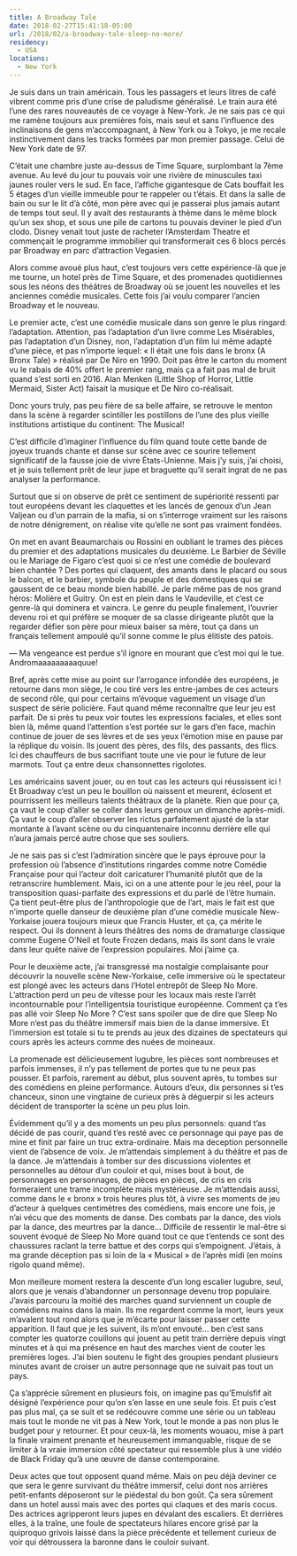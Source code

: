 ```yaml
---
title: A Broadway Tale
date: 2018-02-27T15:41:18-05:00
url: /2018/02/a-broadway-tale-sleep-no-more/
residency:
  - USA
locations:
  - New York
---
```


Je suis dans un train américain. Tous les passagers et leurs litres de café vibrent comme pris d’une crise de paludisme généralisé.
Le train aura été l’une des rares nouveautés de ce voyage à New-York. Je ne sais pas ce qui me ramène toujours aux premières fois, mais seul et sans l’influence des inclinaisons de gens m’accompagnant, à New York ou à Tokyo, je me recale instinctivement dans les tracks formées par mon premier passage. Celui de New York date de 97.

C’était une chambre juste au-dessus de Time Square, surplombant la 7ème avenue. Au levé du jour tu pouvais voir une rivière de minuscules taxi jaunes rouler vers le sud. En face, l’affiche gigantesque de Cats bouffait les 5 étages d’un vieille immeuble pour te rappeler ou t’étais. Et dans la salle de bain ou sur le lit d’à côté, mon père avec qui je passerai plus jamais autant de temps tout seul.
Il y avait des restaurants à thème dans le même block qu’un sex shop, et sous une pile de cartons tu pouvais deviner le pied d’un clodo. Disney venait tout juste de racheter l’Amsterdam Theatre et commençait le programme immobilier qui transformerait ces 6 blocs percés par Broadway en parc d’attraction Vegasien.

Alors comme avoué plus haut, c’est toujours vers cette expérience-là que je me tourne, un hotel près de Time Square, et des promenades quotidiennes sous les néons des théâtres de Broadway où se jouent les nouvelles et les anciennes comédie musicales. Cette fois j’ai voulu comparer l’ancien Broadway et le nouveau.

Le premier acte, c’est une comédie musicale dans son genre le plus ringard: l’adaptation. Attention, pas l’adaptation d’un livre comme Les Misérables, pas l’adaptation d’un Disney, non, l’adaptation d’un film lui même adapté d’une pièce, et pas n’importe lequel: « Il était une fois dans le bronx (A Bronx Tale) » réalisé par De Niro en 1990.
Doit pas être le carton du moment vu le rabais de 40% offert le premier rang, mais ça a fait pas mal de bruit quand s’est sorti en 2016. Alan Menken (Little Shop of Horror, Little Mermaid, Sister Act) faisait la musique et De Niro co-réalisait.

Donc yours truly, pas peu fière de sa belle affaire, se retrouve le menton dans la scène à regarder scintiller les postillons de l’une des plus vieille institutions artistique du continent: The Musical!

C’est difficile d’imaginer l’influence du film quand toute cette bande de joyeux truands chante et danse sur scène avec ce sourire tellement significatif de la fausse joie de vivre États-Unienne. Mais j’y suis, j’ai choisi, et je suis tellement prêt de leur jupe et braguette qu’il serait ingrat de ne pas analyser la performance.

Surtout que si on observe de prêt ce sentiment de supériorité ressenti par tout européens devant les claquettes et les lancés de genoux d’un Jean Valjean ou d’un parrain de la mafia, si on s’interroge vraiment sur les raisons de notre dénigrement, on réalise vite qu’elle ne sont pas vraiment fondées.

On met en avant Beaumarchais ou Rossini en oubliant le trames des pièces du premier et des adaptations musicales du deuxième. Le Barbier de Séville ou le Mariage de Figaro c’est quoi si ce n’est une comédie de boulevard bien chantée ? Des portes qui claquent, des amants dans le placard ou sous le balcon, et le barbier, symbole du peuple et des domestiques qui se gaussent de ce beau monde bien habillé. Je parle même pas de nos grand héros: Molière et Guitry. On est en plein dans le Vaudeville, et c’est ce genre-là qui dominera et vaincra. Le genre du peuple finalement, l’ouvrier devenu roi et qui préfère se moquer de sa classe dirigeante plutôt que la regarder défier son père pour mieux baiser sa mère, tout ça dans un français tellement ampoulé qu’il sonne comme le plus élitiste des patois.

— Ma vengeance est perdue s’il ignore en mourant que c’est moi qui le tue. Andromaaaaaaaaaquue!

Bref, après cette mise au point sur l’arrogance infondée des européens, je retourne dans mon siège, le cou tiré vers les entre-jambes de ces acteurs de second rôle, qui pour certains m’évoque vaguement un visage d’un suspect de série policière. 
Faut quand même reconnaître que leur jeu est parfait. De si près tu peux voir toutes  les expressions faciales, et elles sont bien là, même quand l’attention s’est portée sur le gars d’en face, machin continue de jouer de ses lèvres et de ses yeux l’émotion mise en pause par la réplique du voisin. 
Ils jouent des pères, des fils, des passants, des flics. Ici des chauffeurs de bus sacrifiant toute une vie pour le future de leur marmots. Tout ça entre deux chansonnettes rigolotes. 

Les américains savent jouer, ou en tout cas les acteurs qui réussissent ici ! Et Broadway c’est un peu le bouillon où naissent et meurent, éclosent et pourrissent les meilleurs talents théâtraux de la planète. Rien que pour ça, ça vaut le coup d’aller se coller dans leurs genoux un dimanche après-midi. Ça vaut le coup d’aller observer les rictus parfaitement ajusté de la star montante à l’avant scène ou du cinquantenaire inconnu derrière elle qui n’aura jamais percé autre chose que ses souliers.

Je ne sais pas si c’est l’admiration sincère que le pays éprouve pour la profession où l’absence d’institutions ringardes comme notre Comédie Française pour qui l’acteur doit caricaturer l’humanité plutôt que de la retranscrire humblement. Mais, ici on a une attente pour le jeu réel, pour la transposition quasi-parfaite des expressions et du parlé de l’être humain. Ça tient peut-être plus de l’anthropologie que de l’art, mais le fait est que n’importe quelle danseur de deuxième plan d’une comédie musicale New-Yorkaise jouera toujours mieux que Francis Huster, et ça, ça mérite le respect.
Oui ils donnent à leurs théâtres des noms de dramaturge classique comme Eugene O’Neil et foute Frozen dedans, mais ils sont dans le vraie dans leur quête naïve de l’expression populaires. Moi j’aime ça. 

Pour le deuxième acte, j’ai transgressé ma nostalgie complaisante pour découvrir la nouvelle scène New-Yorkaise, celle immersive où le spectateur est plongé avec les acteurs dans l’Hotel entrepôt de Sleep No More. L’attraction perd un peu de vitesse pour les locaux mais reste l’arrêt incontournable pour l’intelligentsia touristique européenne. Comment ça t’es pas allé voir Sleep No More ?
C’est sans spoiler que de dire que Sleep No More n’est pas du théâtre immersif mais bien de la danse immersive. Et l’immersion est totale si tu te prends au jeux des dizaines de spectateurs qui cours après les acteurs comme des nuées de moineaux.

La promenade est délicieusement lugubre, les pièces sont nombreuses et parfois immenses, il n’y pas tellement de portes que tu ne peux pas pousser. Et parfois, rarement au début, plus souvent après, tu tombes sur des comédiens en pleine performance. Autours d’eux, dix personnes si t’es chanceux, sinon une vingtaine de curieux près à déguerpir si les acteurs décident de transporter la scène un peu plus loin.

Évidemment qu’il y a des moments un peu plus personnels: quand t’as décidé de pas courir, quand t’es resté avec ce personnage qui paye pas de mine et finit par faire un truc extra-ordinaire. Mais ma deception personnelle vient de l’absence de voix. Je m’attendais simplement à du théâtre et pas de la dance. Je m’attendais à tomber sur des discussions violentes et personnelles au détour d’un couloir et qui, mises bout à bout, de personnages en personnages, de pièces en pièces, de cris en cris formeraient une trame incomplète mais mystérieuse. Je m’attendais aussi, comme dans le « bronx » trois heures plus tôt, à vivre ses moments de jeu d’acteur à quelques centimètres des comédiens, mais encore une fois, je n’ai vécu que des moments de danse. Des combats par la dance, des viols par la dance, des meurtres par la dance… Difficile de ressentir le mal-être si souvent évoqué de Sleep No More quand tout ce que t’entends ce sont des chaussures raclant la terre battue et des corps qui s’empoignent. J’étais, à ma grande déception pas si loin de la « Musical » de l’après midi (en moins rigolo quand même).

Mon meilleure moment restera la descente d’un long escalier lugubre, seul, alors que je venais d’abandonner un personnage devenu trop populaire. J’avais parcouru la  moitié des marches quand surviennent un couple de comédiens mains dans la main. Ils me regardent comme la mort, leurs yeux m’avalent tout rond alors que je m’écarte pour laisser passer cette apparition. Il faut que je les suivent, ils m’ont envouté… ben c’est sans compter les quatorze couillons qui jouent au petit train derrière depuis vingt minutes et à qui ma présence en haut des marches vient de couter les premières loges. J’ai bien soutenu le fight des groupies pendant plusieurs minutes avant de croiser un autre personnage que ne suivait pas tout un pays.

Ça s’apprécie sûrement en plusieurs fois, on imagine pas qu’Emulsfif ait désigné l’expérience pour qu’on s’en lasse en une seule fois. Et puis c’est pas plus mal, ça se suit et se redécouvre comme une série ou un tableau mais tout le monde ne vit pas à New York, tout le monde a pas non plus le budget pour y retourner. Et pour ceux-là, les moments wouaou, mise à part la finale vraiment prenante et heureusement immanquable, risque de se limiter à la vraie immersion côté spectateur qui ressemble plus à une vidéo de Black Friday qu’à une œuvre de danse contemporaine.

Deux actes que tout opposent quand même. Mais on peu déjà deviner ce que sera le genre survivant du théâtre immersif, celui dont nos arrières petit-enfants déposeront sur le piédestal du bon goût. Ça sera sûrement dans un hotel aussi mais avec des portes qui claques et des maris cocus.  Des actrices agripperont leurs jupes en dévalant des escaliers. Et derrières elles, à la traîne, une foule de spectateurs hilares encore grisé par la quiproquo grivois laissé dans la pièce précédente et tellement curieux de voir qui détroussera la baronne dans le couloir suivant.

